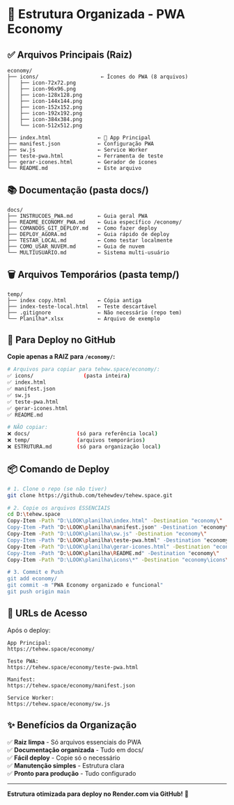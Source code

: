 # 📁 Estrutura Organizada - PWA Economy

## ✅ Arquivos Principais (Raiz)

```
economy/
├── icons/                    ← Ícones do PWA (8 arquivos)
│   ├── icon-72x72.png
│   ├── icon-96x96.png
│   ├── icon-128x128.png
│   ├── icon-144x144.png
│   ├── icon-152x152.png
│   ├── icon-192x192.png
│   ├── icon-384x384.png
│   └── icon-512x512.png
│
├── index.html               ← 🎯 App Principal
├── manifest.json            ← Configuração PWA
├── sw.js                    ← Service Worker
├── teste-pwa.html           ← Ferramenta de teste
├── gerar-icones.html        ← Gerador de ícones
└── README.md                ← Este arquivo
```

## 📚 Documentação (pasta docs/)

```
docs/
├── INSTRUCOES_PWA.md        ← Guia geral PWA
├── README_ECONOMY_PWA.md    ← Guia específico /economy/
├── COMANDOS_GIT_DEPLOY.md   ← Como fazer deploy
├── DEPLOY_AGORA.md          ← Guia rápido de deploy
├── TESTAR_LOCAL.md          ← Como testar localmente
├── COMO_USAR_NUVEM.md       ← Guia de nuvem
└── MULTIUSUARIO.md          ← Sistema multi-usuário
```

## 🗑️ Arquivos Temporários (pasta temp/)

```
temp/
├── index copy.html          ← Cópia antiga
├── index-teste-local.html   ← Teste descartável
├── .gitignore               ← Não necessário (repo tem)
└── Planilha*.xlsx           ← Arquivo de exemplo
```

## 🚀 Para Deploy no GitHub

**Copie apenas a RAIZ para `/economy/`:**

```bash
# Arquivos para copiar para tehew.space/economy/:
✅ icons/                (pasta inteira)
✅ index.html
✅ manifest.json
✅ sw.js
✅ teste-pwa.html
✅ gerar-icones.html
✅ README.md

# NÃO copiar:
❌ docs/               (só para referência local)
❌ temp/               (arquivos temporários)
❌ ESTRUTURA.md        (só para organização local)
```

## 📦 Comando de Deploy

```bash
# 1. Clone o repo (se não tiver)
git clone https://github.com/tehewdev/tehew.space.git

# 2. Copie os arquivos ESSENCIAIS
cd D:\tehew.space
Copy-Item -Path "D:\LOOK\planilha\index.html" -Destination "economy\"
Copy-Item -Path "D:\LOOK\planilha\manifest.json" -Destination "economy\"
Copy-Item -Path "D:\LOOK\planilha\sw.js" -Destination "economy\"
Copy-Item -Path "D:\LOOK\planilha\teste-pwa.html" -Destination "economy\"
Copy-Item -Path "D:\LOOK\planilha\gerar-icones.html" -Destination "economy\"
Copy-Item -Path "D:\LOOK\planilha\README.md" -Destination "economy\"
Copy-Item -Path "D:\LOOK\planilha\icons\*" -Destination "economy\icons\" -Recurse -Force

# 3. Commit e Push
git add economy/
git commit -m "PWA Economy organizado e funcional"
git push origin main
```

## 🎯 URLs de Acesso

Após o deploy:

```
App Principal:
https://tehew.space/economy/

Teste PWA:
https://tehew.space/economy/teste-pwa.html

Manifest:
https://tehew.space/economy/manifest.json

Service Worker:
https://tehew.space/economy/sw.js
```

## ✨ Benefícios da Organização

✅ **Raiz limpa** - Só arquivos essenciais do PWA  
✅ **Documentação organizada** - Tudo em docs/  
✅ **Fácil deploy** - Copie só o necessário  
✅ **Manutenção simples** - Estrutura clara  
✅ **Pronto para produção** - Tudo configurado  

---

**Estrutura otimizada para deploy no Render.com via GitHub!** 🚀

